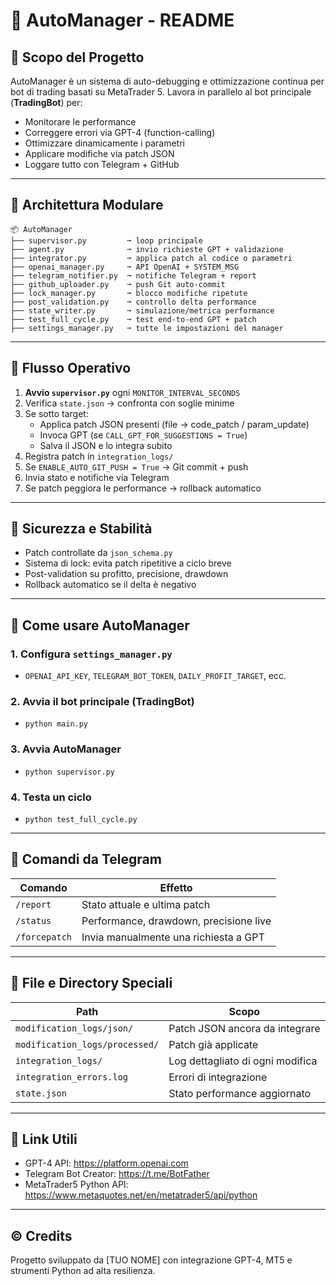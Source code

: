 # 🧠 AutoManager - README

## 📌 Scopo del Progetto
AutoManager è un sistema di auto-debugging e ottimizzazione continua per bot di trading basati su MetaTrader 5. Lavora in parallelo al bot principale (**TradingBot**) per:

- Monitorare le performance
- Correggere errori via GPT-4 (function-calling)
- Ottimizzare dinamicamente i parametri
- Applicare modifiche via patch JSON
- Loggare tutto con Telegram + GitHub

---

## 🧩 Architettura Modulare

```
📦 AutoManager
├── supervisor.py         ➞ loop principale
├── agent.py              ➞ invio richieste GPT + validazione
├── integrator.py         ➞ applica patch al codice o parametri
├── openai_manager.py     ➞ API OpenAI + SYSTEM_MSG
├── telegram_notifier.py  ➞ notifiche Telegram + report
├── github_uploader.py    ➞ push Git auto-commit
├── lock_manager.py       ➞ blocco modifiche ripetute
├── post_validation.py    ➞ controllo delta performance
├── state_writer.py       ➞ simulazione/metrica performance
├── test_full_cycle.py    ➞ test end-to-end GPT + patch
├── settings_manager.py   ➞ tutte le impostazioni del manager
```

---

## 🚀 Flusso Operativo

1. **Avvio `supervisor.py`** ogni `MONITOR_INTERVAL_SECONDS`
2. Verifica `state.json` → confronta con soglie minime
3. Se sotto target:
   - Applica patch JSON presenti (file → code_patch / param_update)
   - Invoca GPT (se `CALL_GPT_FOR_SUGGESTIONS = True`)
   - Salva il JSON e lo integra subito
4. Registra patch in `integration_logs/`
5. Se `ENABLE_AUTO_GIT_PUSH = True` → Git commit + push
6. Invia stato e notifiche via Telegram
7. Se patch peggiora le performance → rollback automatico

---

## 🔐 Sicurezza e Stabilità
- Patch controllate da `json_schema.py`
- Sistema di lock: evita patch ripetitive a ciclo breve
- Post-validation su profitto, precisione, drawdown
- Rollback automatico se il delta è negativo

---

## 🤖 Come usare AutoManager

### 1. Configura `settings_manager.py`
- `OPENAI_API_KEY`, `TELEGRAM_BOT_TOKEN`, `DAILY_PROFIT_TARGET`, ecc.

### 2. Avvia il bot principale (TradingBot)
- `python main.py`

### 3. Avvia AutoManager
- `python supervisor.py`

### 4. Testa un ciclo
- `python test_full_cycle.py`

---

## 🧪 Comandi da Telegram
| Comando       | Effetto                                  |
|---------------|--------------------------------------------|
| `/report`     | Stato attuale e ultima patch               |
| `/status`     | Performance, drawdown, precisione live     |
| `/forcepatch` | Invia manualmente una richiesta a GPT      |

---

## 📝 File e Directory Speciali
| Path                           | Scopo                            |
|--------------------------------|----------------------------------|
| `modification_logs/json/`      | Patch JSON ancora da integrare   |
| `modification_logs/processed/` | Patch già applicate              |
| `integration_logs/`            | Log dettagliato di ogni modifica |
| `integration_errors.log`       | Errori di integrazione           |
| `state.json`                   | Stato performance aggiornato     |

---

## 📎 Link Utili
- GPT-4 API: https://platform.openai.com
- Telegram Bot Creator: https://t.me/BotFather
- MetaTrader5 Python API: https://www.metaquotes.net/en/metatrader5/api/python

---

## © Credits
Progetto sviluppato da [TUO NOME] con integrazione GPT-4, MT5 e strumenti Python ad alta resilienza.
